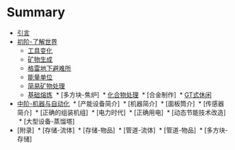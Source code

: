 # Summary

* [引言](README.md)
* [初阶-了解世界](chapter1/chapter1.md)
  * [工具变化](chapter1/chapter1-1.md)
  * [矿物生成](chapter1/chapter1-2.md)
  * [格雷地下避难所](chapter1/chapter1-3.md)
  * [能量单位](chapter1/chapter1-4.md)
  * [简易矿物处理](chapter1/chapter1-5.md)
  * [基础熔炼](chapter1/chapter1-6.md)
  * [多方块-焦炉]
  * [化合物处理](chapter1/chapter1-7.md)
  * [合金制作]
  * [GT式休闲](chapter1/chapter1-8.md)
* [中阶-机器与自动化](chapter2/chapter2.md)
  * [产能设备简介]
  * [机器简介]
  * [面板筒介]
  * [传感器简介]
  * [正确的组装机组]
  * [电力时代]
  * [正确用电]
  * [动态节能技术改造]
  * [大型设备-蒸馏塔]
 * [附录]
  * [存储-流体]
  * [存储-物品]
  * [管道-流体]
  * [管道-物品]
  * [多方块-存储]
